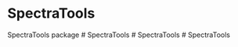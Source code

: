 # SpectraTools

SpectraTools package
#   S p e c t r a T o o l s  
 #   S p e c t r a T o o l s  
 #   S p e c t r a T o o l s  
 